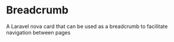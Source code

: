 # Breadcrumb
A Laravel nova card that can be used as a breadcrumb to facilitate navigation between pages
